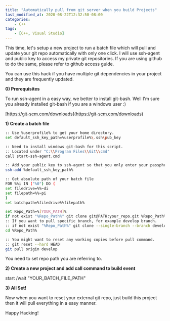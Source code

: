 ```yaml
---
title: "Automatically pull from git server when you build Projects"
last_modified_at: 2020-08-22T12:32:50-08:00
categories:
    - C++
tags:
    - [C++, Visual Studio]
---
```


This time, let's setup a new project to run a batch file which will pull and update your git repo automatically with only one click. I will use ssh-agent and public key to access my private git repositories. If you are using github to do the same, please refer to github access guide.

You can use this hack if you have multiple git dependencies in your project and they are frequently updated.

**0) Prerequisites**

To run ssh-agent in a easy way, we better to install git-bash. Well I'm sure you already installed git-bash if you are a windows user :)

[https://git-scm.com/downloads](https://git-scm.com/downloads)

**1) Create a batch file**

```bash
:: Use %userprofile% to get your home directory.
set default_ssh_key_path=%userprofile%\.ssh\pub_key

:: Need to install windows git-bash for this script.
:: Located under "C:\\Program Files\\Git\\cmd"
call start-ssh-agent.cmd

:: Add your public key to ssh-agent so that you only enter your passphrase once during this batch run
ssh-add %default_ssh_key_path%

:: Get absolute path of your batch file
FOR %%i IN ("%0") DO (
set filedrive=%%~di
set filepath=%%~pi
)
set batchpath=%filedrive%%filepath%

set Repo_Path=%[YOUR_PATH]%
if not exist "%Repo_Path%" git clone git@PATH:your_repo.git %Repo_Path%
:: If you want to pull specific branch, for example develop branch.
:: if not exist "%Repo_Path%" git clone --single-branch --branch develop git@PATH:your_repo.git %Repo_Path%
cd %Repo_Path%

:: You might want to reset any working copies before pull command.
:: git reset --hard HEAD
git pull origin develop
```

You need to set repo path you are referring to.

**2) Create a new project and add call command to build event**

start /wait "YOUR_BATCH_FILE_PATH"

**3) All Set!**

Now when you want to reset your external git repo, just build this project then it will pull everything in a easy manner.

Happy Hacking!
